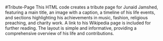 #Tribute-Page
This HTML code creates a tribute page for Junaid Jamshed, featuring a main title, an image with a caption, a timeline of his life events, and sections highlighting his achievements in music, fashion, religious preaching, and charity work. A link to his Wikipedia page is included for further reading. The layout is simple and informative, providing a comprehensive overview of his life and contributions.
